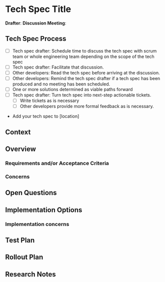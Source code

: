 # Tech Spec Title
**Drafter**: <!-- Your name -->
**Discussion Meeting**: <!-- Date to discussion the spec as a team; send calendar invite! -->

<!-- Tech specs are a lightweight format for documenting technical research and decision making. The headings below are guidelines, not rules, so modify your copy as you see fit. Especially large tech specs may require more headings and subheadings for example. Be rigorous in your research and planning, but balance that with forward progress - if something is uncertain, document that appropriately and move on if you can. Getting feedback early from team mates during tech spec writing can be helpful too.
Tech specs are considered 'done' when key stakeholders / leads have reviewed and approved the approach. -->

##  Tech Spec Process
<!-- Check these off as you work on the tech spec -->
- [ ] Tech spec drafter: Schedule time to discuss the tech spec with scrum team or whole engineering team depending on the scope of the tech spec
- [ ] Tech spec drafter: Facilitate that discussion.
- [ ] Other developers: Read the tech spec before arriving at the discussion.
- [ ] Other developers: Remind the tech spec drafter if a tech spec has been produced and no meeting has been scheduled.
- [ ] One or more solutions determined as viable paths forward
- [ ] Tech spec drafter: Turn tech spec into next-step actionable tickets.
  - [ ] Write tickets as is necessary
  - [ ] Other developers provide more formal feedback as is necessary.
- Add your tech spec to [location]

## Context
<!-- Why are you creating this tech spec?

What information helps readers understand the rest of this tech spec?

Who are the stakeholders? -->

## Overview
<!-- A brief summary of research, findings, and recommendations. -->

### Requirements and/or Acceptance Criteria
<!-- What requirements are being addressed? What acceptance criteria should be fulfilled by the solution? -->

### Concerns
<!-- Concerns about potential solutions. Explicitly state if they should be addressed in the chosen solution. -->

## Open Questions
<!-- Sometimes we're missing information needed to fully spec work.
What is missing? Who can answer these questions, and how might it affect the recommendation? -->

## Implementation Options
<!--
Consider multiple implementation paths.
What are their recommended action items?
These may change as feedback is given, but after the tech spec is approved these should be written as fully defined/pointed github issues.
Is the work sufficiently defined such that someone else could pick it up?
Is the work parallelizable?
What new API endpoints, database fields / tables / models need to be defined?
How will we safely ship this work? Are there migrations, external dependencies that need to be notified, documentation changes, etc? -->

### Implementation concerns
<!-- List implementation-specific concerns about each option. -->

## Test Plan
<!-- How do we validate this work? What types of testing is required? -->

## Rollout Plan
<!-- Is there a phased rollout? What needs to be done to mitigate rollout risks? -->

## Research Notes
<!-- Add any accrued research, links to relevant meeting notes, and sources of truth. This is also a good place to document any history to the recommended implementation - if feedback has changed the final approach, leave a note about it here -->

